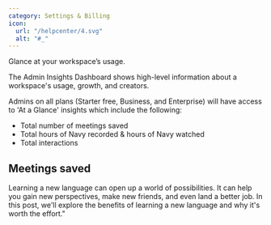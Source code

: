 ```yaml
---
category: Settings & Billing
icon:
  url: "/helpcenter/4.svg"
  alt: "#_"
---
```


Glance at your workspace’s usage.

The Admin Insights Dashboard shows high-level information about a workspace's usage, growth, and creators.

Admins on all plans (Starter free, Business, and Enterprise) will have access to 'At a Glance' insights which include the following:

*   Total number of meetings saved
*   Total hours of Navy recorded & hours of Navy watched
*   Total interactions

Meetings saved
--------------

Learning a new language can open up a world of possibilities. It can help you gain new perspectives, make new friends, and even land a better job. In this post, we'll explore the benefits of learning a new language and why it's worth the effort."